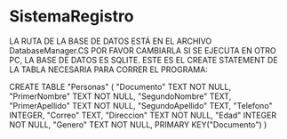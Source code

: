 # SistemaRegistro

LA RUTA DE LA BASE DE DATOS ESTÁ EN EL ARCHIVO DatabaseManager.CS POR FAVOR CAMBIARLA SI SE EJECUTA EN OTRO PC, LA BASE DE DATOS ES SQLITE.
ESTE ES EL CREATE STATEMENT DE LA TABLA NECESARIA PARA CORRER EL PROGRAMA: 

CREATE TABLE "Personas" (
	"Documento"	TEXT NOT NULL,
	"PrimerNombre"	TEXT NOT NULL,
	"SegundoNombre"	TEXT,
	"PrimerApellido"	TEXT NOT NULL,
	"SegundoApellido"	TEXT,
	"Telefono"	INTEGER,
	"Correo"	TEXT,
	"Direccion"	TEXT NOT NULL,
	"Edad"	INTEGER NOT NULL,
	"Genero"	TEXT NOT NULL,
	PRIMARY KEY("Documento")
)
